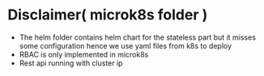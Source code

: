 # Disclaimer( microk8s folder ) 
* The helm folder contains helm chart for the stateless part but it misses some configuration hence we use yaml files from k8s to deploy
* RBAC is only implemented in microk8s
* Rest api running with cluster ip
